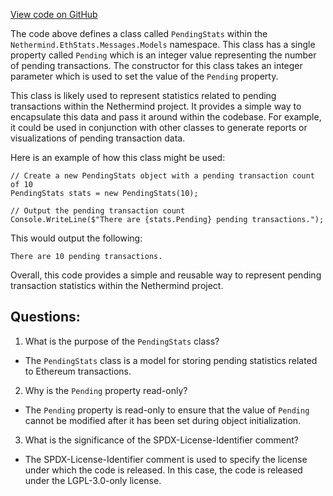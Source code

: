 [View code on GitHub](https://github.com/NethermindEth/nethermind/src/Nethermind/Nethermind.EthStats/Messages/Models/PendingStats.cs)

The code above defines a class called `PendingStats` within the `Nethermind.EthStats.Messages.Models` namespace. This class has a single property called `Pending` which is an integer value representing the number of pending transactions. The constructor for this class takes an integer parameter which is used to set the value of the `Pending` property.

This class is likely used to represent statistics related to pending transactions within the Nethermind project. It provides a simple way to encapsulate this data and pass it around within the codebase. For example, it could be used in conjunction with other classes to generate reports or visualizations of pending transaction data.

Here is an example of how this class might be used:

```
// Create a new PendingStats object with a pending transaction count of 10
PendingStats stats = new PendingStats(10);

// Output the pending transaction count
Console.WriteLine($"There are {stats.Pending} pending transactions.");
```

This would output the following:

```
There are 10 pending transactions.
```

Overall, this code provides a simple and reusable way to represent pending transaction statistics within the Nethermind project.
## Questions: 
 1. What is the purpose of the `PendingStats` class?
- The `PendingStats` class is a model for storing pending statistics related to Ethereum transactions.

2. Why is the `Pending` property read-only?
- The `Pending` property is read-only to ensure that the value of `Pending` cannot be modified after it has been set during object initialization.

3. What is the significance of the SPDX-License-Identifier comment?
- The SPDX-License-Identifier comment is used to specify the license under which the code is released. In this case, the code is released under the LGPL-3.0-only license.